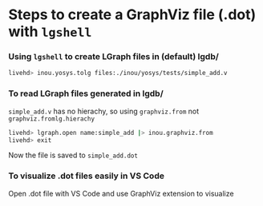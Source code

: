 # Steps to create a GraphViz file (.dot) with `lgshell`

### **Using `lgshell` to create LGraph files in (default) lgdb/**
```bash
livehd> inou.yosys.tolg files:./inou/yosys/tests/simple_add.v
```

### **To read LGraph files generated in lgdb/**
`simple_add.v` has no hierachy, so using `graphviz.from` not `graphviz.fromlg.hierachy`
```bash
livehd> lgraph.open name:simple_add |> inou.graphviz.from
livehd> exit
```
Now the file is saved to `simple_add.dot`

### **To visualize .dot files easily in VS Code**
Open .dot file with VS Code and use GraphViz extension to visualize




